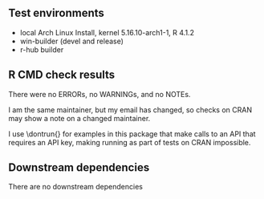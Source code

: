 ## Test environments
* local Arch Linux Install, kernel 5.16.10-arch1-1, R 4.1.2
* win-builder (devel and release)
* r-hub builder

## R CMD check results
There were no ERRORs, no WARNINGs, and no NOTEs.

I am the same maintainer, but my email has changed, so checks on CRAN may show a note on a changed maintainer.

I use \dontrun{} for examples in this package that make calls to an API that requires an API key, making running as part of tests on CRAN impossible.

## Downstream dependencies
There are no downstream dependencies
